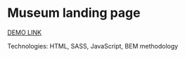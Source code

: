 # Museum landing page

[DEMO LINK](https://ivan-shpynda.github.io/Museum-Landing-Page/)

Technologies: HTML, SASS, JavaScript, BEM methodology
